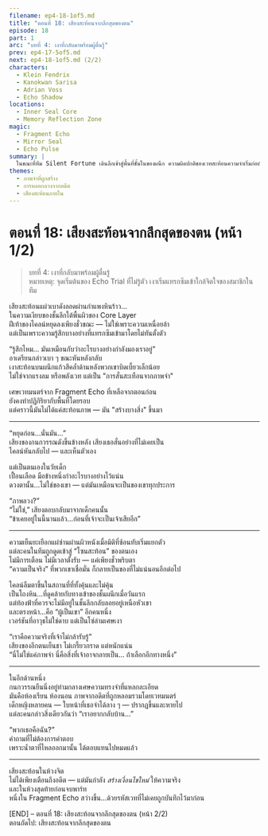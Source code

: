 ```yaml
---
filename: ep4-18-1of5.md
title: "ตอนที่ 18: เสียงสะท้อนจากลึกสุดของตน"
episode: 18
part: 1
arc: "บทที่ 4: เงาที่กลับมาพร้อมผู้ตื่นรู้"
prev: ep4-17-5of5.md
next: ep4-18-1of5.md (2/2)
characters:
  - Klein Fendrix
  - Kanokwan Sarisa
  - Adrian Voss
  - Echo Shadow
locations:
  - Inner Seal Core
  - Memory Reflection Zone
magic:
  - Fragment Echo
  - Mirror Seal
  - Echo Pulse
summary: |
  ในขณะที่ทีม Silent Fortune เดินลึกเข้าสู่พื้นที่ชั้นในของผนึก ความผิดปกติของเวทสะท้อนความจำเริ่มก่อตัวขึ้น ไคลน์พบกับภาพของตนเองในวัยเด็ก ส่วนกนกวรรณเริ่มถูกแรงดึงเข้าสู่โซนสะท้อนแห่งอดีต
themes:
  - ภาพจำที่ถูกสร้าง
  - การหลอกลวงจากอดีต
  - เสียงสะท้อนภายใน
---
```


# ตอนที่ 18: เสียงสะท้อนจากลึกสุดของตน (หน้า 1/2)

> บทที่ 4: เงาที่กลับมาพร้อมผู้ตื่นรู้  
> หมายเหตุ: จุดเริ่มต้นของ Echo Trial ที่ไม่รู้ตัว เงาเริ่มแทรกซึมเข้าใกล้จิตใจของสมาชิกในทีม

เสียงสะท้อนแผ่วเบาดังลอดผ่านกำแพงหินร้าว...  
ในความเงียบของชั้นลึกใต้พื้นผิวของ Core Layer  
ฝีเท้าของไคลน์หยุดลงเพียงชั่วขณะ — ไม่ใช่เพราะความเหนื่อยล้า  
แต่เป็นเพราะความรู้สึกบางอย่างที่แทรกซึมเข้ามาโดยไม่ทันตั้งตัว

“รู้สึกไหม... มันเหมือนกับว่าอะไรบางอย่างกำลังมองเราอยู่”  
อาเดรียนกล่าวเบา ๆ ขณะหันหลังกลับ  
เงาสะท้อนบนผนึกแก้วสีคล้ำด้านหลังพวกเขาบิดเบี้ยวเล็กน้อย  
ไม่ใช่จากแรงลม หรือพลังเวท แต่เป็น "การสั่นสะเทือนจากภาพจำ"

เศษเวทมนตร์จาก Fragment Echo ที่เหลือจากตอนก่อน  
ยังคงทำปฏิกิริยากับพื้นที่โดยรอบ  
แต่คราวนี้มันไม่ได้แค่สะท้อนภาพ — มัน "สร้างบางสิ่ง" ขึ้นมา

---

“หยุดก่อน…นั่นมัน…”  
เสียงของกนกวรรณดังขึ้นข้างหลัง เสียงเธอสั่นอย่างที่ไม่เคยเป็น  
ไคลน์หันกลับไป — และเห็นตัวเอง

แต่เป็นตนเองในวัยเด็ก  
เปื้อนเลือด มือข้างหนึ่งกำอะไรบางอย่างไว้แน่น  
ดวงตานั้น…ไม่ใช่ของเขา — แต่มันเหมือนจะเป็นของเขาทุกประการ

“ภาพลวง?”  
“ไม่ใช่,” เสียงตอบกลับมาจากเด็กคนนั้น  
“ข้าเคยอยู่ในนี้นานแล้ว...ก่อนที่เจ้าจะเป็นเจ้าเสียอีก”

---

ความเย็นยะเยือกแผ่ซ่านผ่านผิวหนังเมื่อมิติที่ซ้อนทับเริ่มแยกตัว  
แต่ละคนในทีมถูกดูดเข้าสู่ “โซนสะท้อน” ของตนเอง  
ไม่มีการเตือน ไม่มีเวลาตั้งรับ — แค่เพียงชั่วพริบตา  
“ความเป็นจริง” ที่พวกเขาเชื่อมั่น ก็กลายเป็นของที่ไม่แน่นอนอีกต่อไป

ไคลน์ลืมตาขึ้นในสถานที่ที่ทั้งคุ้นและไม่คุ้น  
เป็นโถงหิน…ที่ดูคล้ายกับทางเข้าของชั้นผนึกเมื่อวันแรก  
แต่ท้องฟ้าที่ควรจะไม่มีอยู่ในชั้นลึกกลับลอยอยู่เหนือหัวเขา  
และตรงหน้า…คือ “ผู้เป็นเขา” อีกคนหนึ่ง  
เวอร์ชันที่อาวุธไม่ใช่ดาบ แต่เป็นโซ่ล่ามเศษเงา

“เราคือความจริงที่เจ้าไม่กล้ารับรู้”  
เสียงของอีกตนเย็นชา ไม่เกรี้ยวกราด แต่หนักแน่น  
“นี่ไม่ใช่แค่ภาพจำ นี่คือสิ่งที่เจ้าอาจกลายเป็น… ถ้าเลือกอีกทางหนึ่ง”

---

ในอีกด้านหนึ่ง  
กนกวรรณยืนนิ่งอยู่ท่ามกลางเศษความทรงจำที่แหลกละเอียด  
มันคือห้องเรียน ห้องนอน ภาพจากอดีตที่ถูกหลอมรวมโดยเวทมนตร์  
เด็กหญิงหลายคน — ใบหน้าที่เธอจำได้ลาง ๆ — ปรากฏขึ้นและหายไป  
แต่ละคนกล่าวสิ่งเดียวกันว่า “เราอยากกลับบ้าน…”

“พวกเธอคือฉัน?”  
คำถามที่ไม่ต้องการคำตอบ  
เพราะน้ำตาที่ไหลออกมานั้น ได้ตอบแทนไปหมดแล้ว

---

เสียงสะท้อนในห้วงจิต  
ไม่ได้เพียงเตือนถึงอดีต — แต่มันกำลัง *สร้างเงื่อนไขใหม่* ให้ความจริง  
และในห้วงสุดท้ายก่อนจบพาร์ท  
หนึ่งใน Fragment Echo สว่างขึ้น…ด้วยรหัสเวทที่ไม่เคยถูกบันทึกไว้มาก่อน

[END] – ตอนที่ 18: เสียงสะท้อนจากลึกสุดของตน (หน้า 2/2)  
ตอนถัดไป: เสียงสะท้อนจากลึกสุดของตน